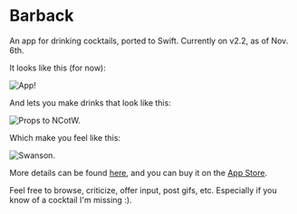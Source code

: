 Barback
=======

An app for drinking cocktails, ported to Swift.  Currently on v2.2, as of Nov. 6th.

It looks like this (for now):

![App!](http://i.imgur.com/m3HiyeY.png)

And lets you make drinks that look like this:

![Props to NCotW.](http://i.imgur.com/JyiB2ep.jpg)

Which make you feel like this:

![Swanson.](http://steeshes.files.wordpress.com/2011/12/tumblr_ll4crzw09g1qz82xho1_400.gif)

More details can be found [here](http://getbarback.com), and you can buy it on the [App Store](https://itunes.apple.com/us/app/barback-classic-modern-cocktails/id829469529?mt=8).

Feel free to browse, criticize, offer input, post gifs, etc.  Especially if you know of a cocktail I'm missing :).
